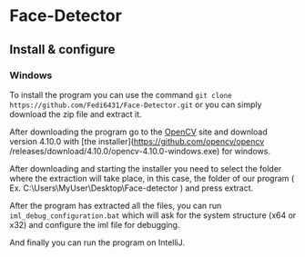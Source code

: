 # Face-Detector
## Install & configure
### Windows
To install the program you can use the command `git clone https://github.com/Fedi6431/Face-Detector.git` or you can simply download the zip file and extract it.

After downloading the program go to the [OpenCV](https://opencv.org/releases/) site and download version 4.10.0 with [the installer](https://github.com/opencv/opencv /releases/download/4.10.0/opencv-4.10.0-windows.exe) for windows. 

After downloading and starting the installer you need to select the folder where the extraction will take place, in this case, the folder of our program ( Ex. C:\Users\MyUser\Desktop\Face-detector ) and press extract.

After the program has extracted all the files, you can run `iml_debug_configuration.bat` which will ask for the system structure (x64 or x32) and configure the iml file for debugging.

And finally you can run the program on IntelliJ.

